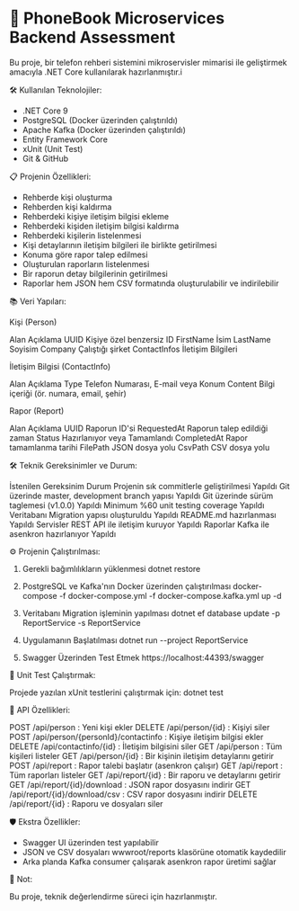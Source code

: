 ﻿# 📖 PhoneBook Microservices Backend Assessment

Bu proje, bir telefon rehberi sistemini mikroservisler mimarisi ile geliştirmek amacıyla .NET Core kullanılarak hazırlanmıştır.i


🛠 Kullanılan Teknolojiler:

- .NET Core 9
- PostgreSQL (Docker üzerinden çalıştırıldı)
- Apache Kafka (Docker üzerinden çalıştırıldı)
- Entity Framework Core
- xUnit (Unit Test)
- Git & GitHub


📋 Projenin Özellikleri:

- Rehberde kişi oluşturma
- Rehberden kişi kaldırma
- Rehberdeki kişiye iletişim bilgisi ekleme
- Rehberdeki kişiden iletişim bilgisi kaldırma
- Rehberdeki kişilerin listelenmesi
- Kişi detaylarının iletişim bilgileri ile birlikte getirilmesi
- Konuma göre rapor talep edilmesi
- Oluşturulan raporların listelenmesi
- Bir raporun detay bilgilerinin getirilmesi
- Raporlar hem JSON hem CSV formatında oluşturulabilir ve indirilebilir


📚 Veri Yapıları:

Kişi (Person)

Alan						Açıklama
UUID						Kişiye özel benzersiz ID
FirstName					İsim
LastName					Soyisim
Company						Çalıştığı şirket
ContactInfos				İletişim Bilgileri


İletişim Bilgisi			(ContactInfo)

Alan						Açıklama
Type						Telefon Numarası, E-mail veya Konum
Content						Bilgi içeriği (ör. numara, email, şehir)


Rapor (Report)

Alan						Açıklama
UUID						Raporun ID'si
RequestedAt					Raporun talep edildiği zaman
Status						Hazırlanıyor veya Tamamlandı
CompletedAt					Rapor tamamlanma tarihi
FilePath					JSON dosya yolu
CsvPath						CSV dosya yolu



🛠 Teknik Gereksinimler ve Durum:

İstenilen Gereksinim									Durum
Projenin sık commitlerle geliştirilmesi					Yapıldı
Git üzerinde master, development branch yapısı			Yapıldı
Git üzerinde sürüm taglemesi (v1.0.0)					Yapıldı
Minimum %60 unit testing coverage						Yapıldı
Veritabanı Migration yapısı oluşturuldu					Yapıldı
README.md hazırlanması									Yapıldı
Servisler REST API ile iletişim kuruyor					Yapıldı
Raporlar Kafka ile asenkron hazırlanıyor				Yapıldı



⚙️ Projenin Çalıştırılması:

1. Gerekli bağımlılıkların yüklenmesi
dotnet restore

2. PostgreSQL ve Kafka'nın Docker üzerinden çalıştırılması
docker-compose -f docker-compose.yml -f docker-compose.kafka.yml up -d

3. Veritabanı Migration işleminin yapılması
dotnet ef database update -p ReportService -s ReportService

4. Uygulamanın Başlatılması
dotnet run --project ReportService

5. Swagger Üzerinden Test Etmek
https://localhost:44393/swagger


🧪 Unit Test Çalıştırmak:

Projede yazılan xUnit testlerini çalıştırmak için:
dotnet test

🚀 API Özellikleri:

POST /api/person : Yeni kişi ekler
DELETE /api/person/{id} : Kişiyi siler
POST /api/person/{personId}/contactinfo : Kişiye iletişim bilgisi ekler
DELETE /api/contactinfo/{id} : İletişim bilgisini siler
GET /api/person : Tüm kişileri listeler
GET /api/person/{id} : Bir kişinin iletişim detaylarını getirir
POST /api/report : Rapor talebi başlatır (asenkron çalışır)
GET /api/report : Tüm raporları listeler
GET /api/report/{id} : Bir raporu ve detaylarını getirir
GET /api/report/{id}/download : JSON rapor dosyasını indirir
GET /api/report/{id}/download/csv : CSV rapor dosyasını indirir
DELETE /api/report/{id} : Raporu ve dosyaları siler


🛡️ Ekstra Özellikler:

- Swagger UI üzerinden test yapılabilir
- JSON ve CSV dosyaları wwwroot/reports klasörüne otomatik kaydedilir
- Arka planda Kafka consumer çalışarak asenkron rapor üretimi sağlar

📢 Not:

Bu proje, teknik değerlendirme süreci için hazırlanmıştır. 
